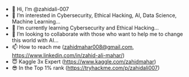 - 👋 Hi, I’m @zahidali-007
- 👀 I’m interested in Cybersecurity, Ethical Hacking, AI, Data Science, Machine Learning...
- 🌱 I’m currently learning Cybersecurity and Ethical Hacking...
- 💞️ I’m looking to collaborate with those who want to help me to change this world with AI...
- 📫 How to reach me (zahidmahar008@gmail.com, https://www.linkedin.com/in/zahid-ali-mahar/)
- 😇 Kaggle 3x Expert (https://www.kaggle.com/zahidmahar)
- 😎 In the Top 1% rank (https://tryhackme.com/p/zahidali007)
<!---
zahidali-007/zahidali-007 is a ✨ special ✨ repository because its `README.md` (this file) appears on your GitHub profile.
You can click the Preview link to take a look at your changes.
--->
